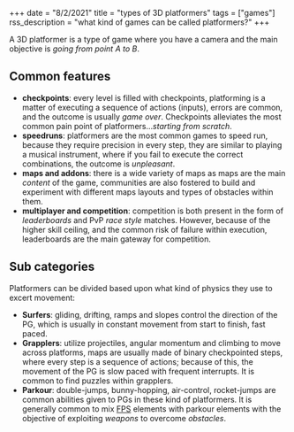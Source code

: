 +++
date = "8/2/2021"
title = "types of 3D platformers"
tags = ["games"]
rss_description = "what kind of games can be called platformers?"
+++

A 3D platformer is a type of game where you have a camera and the main objective is _going from point A to B_.

## Common features
- **checkpoints**: every level is filled with checkpoints, platforming is a matter of executing a sequence of actions (inputs), errors are common, and the outcome is usually _game over_. Checkpoints alleviates the most common pain point of platformers..._starting from scratch_.
- **speedruns**: platformers are the most common games to speed run, because they require precision in every step, they are similar to playing a musical instrument, where if you fail to execute the correct combinations, the outcome is _unpleasant_.
- **maps and addons**: there is a wide variety of maps as maps are the main _content_ of the game, communities are also fostered to build and experiment with different maps layouts and types of obstacles within them.
- **multiplayer and competition**: competition is both present in the form of _leaderboards_ and PvP _race style_ matches. However, because of the higher skill ceiling, and the common risk of failure within execution, leaderboards are the main gateway for competition.

## Sub categories
Platformers can be divided based upon what kind of physics they use to excert movement:
- **Surfers**: gliding, drifting, ramps and slopes control the direction of the PG, which is usually in constant movement from start to finish, fast paced.
- **Grapplers**: utilize projectiles, angular momentum and climbing to move across platforms, maps are usually made of binary checkpointed steps, where every step is a sequence of actions; because of this, the movement of the PG is slow paced with frequent interrupts. It is common to find puzzles within grapplers.
- **Parkour**: double-jumps, bunny-hopping, air-control, rocket-jumps are common abilities given to PGs in these kind of platformers. It is generally common to mix [FPS] elements with parkour elements with the objective of exploiting _weapons_ to overcome _obstacles_.

[FPS]: https://en.wikipedia.org/wiki/First-person_shooter
